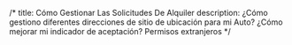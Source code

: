 /*
title: Cómo Gestionar Las Solicitudes De Alquiler
description: ¿Cómo gestiono diferentes direcciones de sitio de ubicación para mi Auto? ¿Cómo mejorar mi indicador de aceptación? Permisos extranjeros
*/